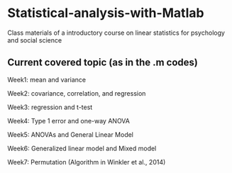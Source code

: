 # Statistical-analysis-with-Matlab

Class materials of a introductory course on linear statistics for psychology and social science


## Current covered topic (as in the .m codes)
Week1: mean and variance

Week2: covariance, correlation, and regression

Week3: regression and t-test

Week4: Type 1 error and one-way ANOVA

Week5: ANOVAs and General Linear Model

Week6: Generalized linear model and Mixed model

Week7: Permutation (Algorithm in Winkler et al., 2014)


